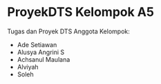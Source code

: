 # ProyekDTS Kelompok A5
Tugas dan Proyek DTS
Anggota Kelompok: 
- Ade Setiawan
- Alusya Angrini S
- Achsanul Maulana
- Alviyah
- Soleh
